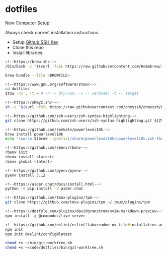 # dotfiles

New Computer Setup:

Always check current installation instructions.

- Setup [Github SSH Key](https://docs.github.com/en/github/authenticating-to-github/connecting-to-github-with-ssh/generating-a-new-ssh-key-and-adding-it-to-the-ssh-agent)
- Clone this repo
- Install libraries:

```zsh
<!--https://brew.sh/-->
/bin/bash -c "$(curl -fsSL https://raw.githubusercontent.com/Homebrew/install/HEAD/install.sh)"

brew bundle --file <BREWFILE>

<!--https://www.gnu.org/software/stow/-->
cd dotfiles
stow -nv . -t ~ # -n -- dry-run; -v -- verbose; -t -- target

<!--https://ohmyz.sh/-->
sh -c "$(curl -fsSL https://raw.githubusercontent.com/ohmyzsh/ohmyzsh/master/tools/install.sh)"

<!--https://github.com/zsh-users/zsh-syntax-highlighting-->
git clone https://github.com/zsh-users/zsh-syntax-highlighting.git ${ZSH_CUSTOM:-~/.oh-my-zsh/custom}/plugins/zsh-syntax-highlighting

<!--https://github.com/romkatv/powerlevel10k-->
brew install powerlevel10k
echo "source $(brew --prefix)/share/powerlevel10k/powerlevel10k.zsh-theme" >>~/.zshrc

<!--https://github.com/rbenv/rbenv-->
rbenv init
rbenv install <latest>
rbenv global <latest>

<!--https://github.com/pyenv/pyenv-->
pyenv install 3.12

<!--https://aider.chat/docs/install.html-->
python -m pip install -U aider-chat

<!--https://github.com/tmux-plugins/tpm-->
git clone https://github.com/tmux-plugins/tpm ~/.tmux/plugins/tpm

<!--https://dotfyle.com/plugins/davidgranstrom/nvim-markdown-preview-->
npm install -g @compodoc/live-server

<!--https://github.com/eslint/eslint?tab=readme-ov-file#installation-and-usage-->
npm init
npm init @eslint/config@latest

chmod +x ~/bin/git-worktree.sh
chmod +x ~/code/dotfiles/bin/git-worktree.sh
```
